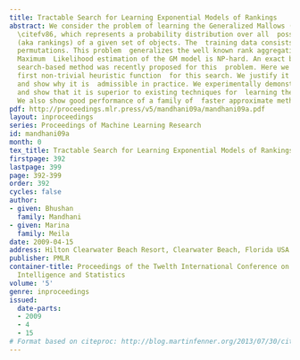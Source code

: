 ```yaml
---
title: Tractable Search for Learning Exponential Models of Rankings
abstract: We consider the problem of learning the Generalized Mallows (GM) model  of
  \citefv86, which represents a probability distribution over all  possible permutations
  (aka rankings) of a given set of objects. The  training data consists of a set of
  permutations. This problem  generalizes the well known rank aggregation problem.
  Maximum  Likelihood estimation of the GM model is NP-hard. An exact but  inefficient
  search-based method was recently proposed for this  problem. Here we introduce the
  first non-trivial heuristic function  for this search. We justify it theoretically,
  and show why it is  admissible in practice. We experimentally demonstrate its  effectiveness,
  and show that it is superior to existing techniques for  learning the GM model.
  We also show good performance of a family of  faster approximate methods of search.
pdf: http://proceedings.mlr.press/v5/mandhani09a/mandhani09a.pdf
layout: inproceedings
series: Proceedings of Machine Learning Research
id: mandhani09a
month: 0
tex_title: Tractable Search for Learning Exponential Models of Rankings
firstpage: 392
lastpage: 399
page: 392-399
order: 392
cycles: false
author:
- given: Bhushan
  family: Mandhani
- given: Marina
  family: Meila
date: 2009-04-15
address: Hilton Clearwater Beach Resort, Clearwater Beach, Florida USA
publisher: PMLR
container-title: Proceedings of the Twelth International Conference on Artificial
  Intelligence and Statistics
volume: '5'
genre: inproceedings
issued:
  date-parts:
  - 2009
  - 4
  - 15
# Format based on citeproc: http://blog.martinfenner.org/2013/07/30/citeproc-yaml-for-bibliographies/
---
```

